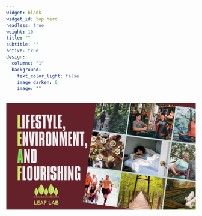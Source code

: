 ```yaml
---
widget: blank
widget_id: top hero
headless: true
weight: 10
title: ""
subtitle: ""
active: true
design:
  columns: "1"
  background:
    text_color_light: false
    image_darken: 0
    image: ""
---
```

![leaf lab](assets/media/hero.png)